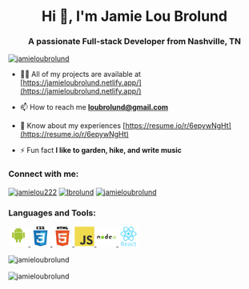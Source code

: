 

<!--
**JamieLouBrolund/JamieLouBrolund** is a ✨ _special_ ✨ repository because its `README.md` (this file) appears on your GitHub profile.

Here are some ideas to get you started:

- 🔭 I’m currently working on ...
- 🌱 I’m currently learning ...
- 👯 I’m looking to collaborate on ...
- 🤔 I’m looking for help with ...
- 💬 Ask me about ...
- 📫 How to reach me: ...
- 😄 Pronouns: ...
- ⚡ Fun fact: ...
-->
<h1 align="center">Hi 👋, I'm Jamie Lou Brolund</h1>
<h3 align="center">A passionate Full-stack Developer from Nashville, TN</h3>

<p align="left"> <a href="https://github.com/ryo-ma/github-profile-trophy"><img src="https://github-profile-trophy.vercel.app/?username=jamieloubrolund" alt="jamieloubrolund" /></a> </p>

- 👨‍💻 All of my projects are available at [https://jamieloubrolund.netlify.app/](https://jamieloubrolund.netlify.app/)

- 📫 How to reach me **loubrolund@gmail.com**

- 📄 Know about my experiences [https://resume.io/r/6epywNgHt](https://resume.io/r/6epywNgHt)

- ⚡ Fun fact **I like to garden, hike, and write music**

<h3 align="left">Connect with me:</h3>
<p align="left">
<a href="https://codepen.io/jamielou222" target="blank"><img align="center" src="https://raw.githubusercontent.com/rahuldkjain/github-profile-readme-generator/master/src/images/icons/Social/codepen.svg" alt="jamielou222" height="30" width="40" /></a>
<a href="https://twitter.com/lbrolund" target="blank"><img align="center" src="https://raw.githubusercontent.com/rahuldkjain/github-profile-readme-generator/master/src/images/icons/Social/twitter.svg" alt="lbrolund" height="30" width="40" /></a>
<a href="https://linkedin.com/in/jamieloubrolund" target="blank"><img align="center" src="https://raw.githubusercontent.com/rahuldkjain/github-profile-readme-generator/master/src/images/icons/Social/linked-in-alt.svg" alt="jamieloubrolund" height="30" width="40" /></a>
</p>

<h3 align="left">Languages and Tools:</h3>
<p align="left"> <a href="https://developer.android.com" target="_blank" rel="noreferrer"> <img src="https://raw.githubusercontent.com/devicons/devicon/master/icons/android/android-original-wordmark.svg" alt="android" width="40" height="40"/> </a> <a href="https://www.w3schools.com/css/" target="_blank" rel="noreferrer"> <img src="https://raw.githubusercontent.com/devicons/devicon/master/icons/css3/css3-original-wordmark.svg" alt="css3" width="40" height="40"/> </a> <a href="https://www.w3.org/html/" target="_blank" rel="noreferrer"> <img src="https://raw.githubusercontent.com/devicons/devicon/master/icons/html5/html5-original-wordmark.svg" alt="html5" width="40" height="40"/> </a> <a href="https://developer.mozilla.org/en-US/docs/Web/JavaScript" target="_blank" rel="noreferrer"> <img src="https://raw.githubusercontent.com/devicons/devicon/master/icons/javascript/javascript-original.svg" alt="javascript" width="40" height="40"/> </a> <a href="https://nodejs.org" target="_blank" rel="noreferrer"> <img src="https://raw.githubusercontent.com/devicons/devicon/master/icons/nodejs/nodejs-original-wordmark.svg" alt="nodejs" width="40" height="40"/> </a> <a href="https://reactjs.org/" target="_blank" rel="noreferrer"> <img src="https://raw.githubusercontent.com/devicons/devicon/master/icons/react/react-original-wordmark.svg" alt="react" width="40" height="40"/> </a> </p>

<p><img align="center" src="https://github-readme-stats.vercel.app/api/top-langs?username=jamieloubrolund&show_icons=true&locale=en&layout=compact" alt="jamieloubrolund" /></p>

<p><img align="center" src="https://github-readme-streak-stats.herokuapp.com/?user=jamieloubrolund&" alt="jamieloubrolund" /></p>

